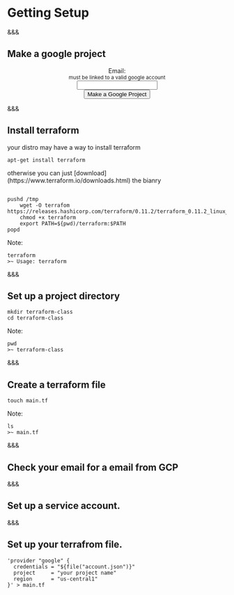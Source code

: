 <!-- .slide: data-background="#01b564" -->
# Getting Setup

&&&

## Make a google project

<div style='text-align:center'>
<form action="http://localhost:4567/student" method="post" target="_blank">
  <label>Email: <br><small>must be linked to a valid google account</small></label><br>
  <input type="email" name="email"><br>
  <input type="submit" value="Make a Google Project">
</form> 
</div>

&&&
## Install terraform
your distro may have a way to install terraform <!-- .element: class="fragment" --> 


`apt-get install terraform` <!-- .element: class="fragment" --> 

<p class='fragment'> otherwise you can just [download](https://www.terraform.io/downloads.html) the bianry </p> 

<pre class='fragment'><code data-trim data-noescape>
pushd /tmp
	wget -O terrafom https://releases.hashicorp.com/terraform/0.11.2/terraform_0.11.2_linux_amd64.zip
	chmod +x terraform
	export PATH=${pwd)/terraform:$PATH
popd
</pre></code>

Note: 

```
terraform
>~ Usage: terraform
```

&&&
## Set up a project directory

```
mkdir terraform-class
cd terraform-class
```

Note: 

```
pwd
>~ terraform-class
```

&&&
## Create a terraform file

```
touch main.tf
```

Note: 
```
ls
>~ main.tf
```

&&&
## Check your email for a email from GCP
&&&
## Set up a service account.
&&&
## Set up your terrafrom file.

```
'provider "google" {
  credentials = "${file("account.json")}"
  project     = "your project name"
  region      = "us-central1"
}' > main.tf
```
